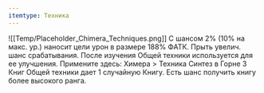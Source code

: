 ```yaml
---
itemtype: Техника
---
```

![[Temp/Placeholder_Chimera_Techniques.png]]
С шансом 2% (10% на макс. ур.) наносит цели урон в размере 188% ФАТК. Прыть увелич. шанс срабатывания. После изучения Общей техники используется для ее улучшения. Примените здесь: Химера > Техника Синтез в Горне 3 Книг Общей техники дает 1 случайную Книгу. Есть шанс получить книгу более высокого ранга.
